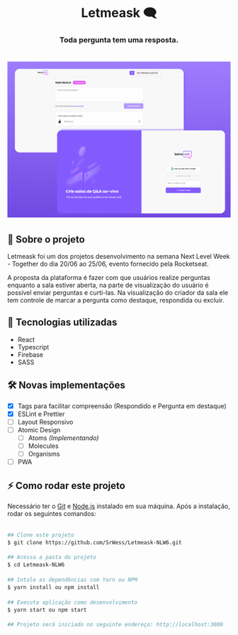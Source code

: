 <h1 align="center">
  Letmeask 🗨
</h1>
<h3 align="center">
  Toda pergunta tem uma resposta.
</h3>

<h1 align="center">
  <img alt="Letmeask" title="Letmeask" src=".github/capa-letmeask.jpg" />
</h1>

## 📃 Sobre o projeto
Letmeask foi um dos projetos desenvolvimento na semana Next Level Week - Together do dia 20/06 ao 25/06, evento fornecido pela Rocketseat.

A proposta da plataforma é fazer com que usuários realize perguntas enquanto a sala estiver aberta, na parte de visualização do usuário é possível enviar perguntas e curti-las. Na visualização do criador da sala ele tem controle de marcar a pergunta como destaque, respondida ou excluir.


## 🚀 Tecnologias utilizadas
- React
- Typescript
- Firebase
- SASS

## 🛠 Novas implementações
- [x] Tags para facilitar compreensão (Respondido e Pergunta em destaque)
- [x] ESLint e Prettier
- [ ] Layout Responsivo
- [ ] Atomic Design
  - [ ] Atoms _(Implementando)_
  - [ ] Molecules
  - [ ] Organisms
- [ ] PWA

## ⚡ Como rodar este projeto
Necessário ter o [Git](https://git-scm.com/) e [Node.js](https://nodejs.org/en/) instalado em sua máquina. Após a instalação, rodar os seguintes comandos:

```bash

## Clone este projeto
$ git clone https://github.com/SrWess/Letmeask-NLW6.git

## Acessa a pasta do projeto
$ cd Letmeask-NLW6

## Intale as dependências com Yarn ou NPM
$ yarn install ou npm install

## Executa aplicação como desenvolvimento
$ yarn start ou npm start

## Projeto será iniciado no seguinte endereço: http://localhost:3000
